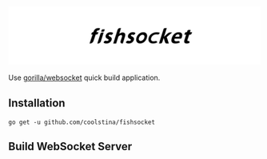 ![fishsocket](assert/banner/fishsocket.jpg)

Use [gorilla/websocket](https://github.com/gorilla/websocket) quick build application.

## Installation

```shell script
go get -u github.com/coolstina/fishsocket
```


## Build WebSocket Server

```go

```